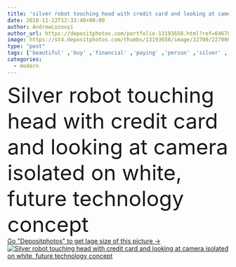 ```yaml
---
title: 'silver robot touching head with credit card and looking at camera isolated on white, future technology concept'
date: 2018-11-22T12:33:48+00:00
author: AndrewLozovyi
author_url: https://depositphotos.com/portfolio-13193658.html?ref=64678756
image: https://st4.depositphotos.com/thumbs/13193658/image/22700/227006306/api_thumb_450.jpg?forcejpeg=true
type: "post"
tags: ['beautiful' ,'buy' ,'financial' ,'paying' ,'person' ,'silver' ,'buying' ,'girl' ,'female' ,'people' ,'caucasian' ,'industrial' ,'tech' ,'technology' ,'fashion' ,'machine' ,'modern' ,'concept' ,'futuristic' ,'woman' ,'electronic' ,'digital' ,'finance' ,'pay' ,'payment' ,'science' ,'future' ,'blonde' ,'attractive' ,'robot' ,'cyborg' ,'robotic' ,'virtual' ,'cyber' ,'cybernetic' ,'innovative' ,'looking at camera' ,'Isolated On White' ,'Studio Shot' ,'young adult' ,'Credit card' ,'Artificial Intelligence' ,'touching head' ,'eye prosthesis' ]
categories: 
  - modern
---
```

<div aling="center">
            <font size="60"> Silver robot touching head with credit card and looking at camera isolated on white, future technology concept</font>   
</div>
<div>
    <a href='https://st4.depositphotos.com/thumbs/13193658/image/22700/227006306/api_thumb_450.jpg?forcejpeg=true?ref=64678756' target=_blank > Go "Depositphotos" to get lage size of this picture ->
        <img href='https://st4.depositphotos.com/thumbs/13193658/image/22700/227006306/api_thumb_450.jpg?forcejpeg=true?ref=64678756' src='https://st4.depositphotos.com/13193658/22700/i/950/depositphotos_227006306-stock-photo-silver-robot-touching-head-credit.jpg?forcejpeg=true' alt='Silver robot touching head with credit card and looking at camera isolated on white, future technology concept' >
    </a>
</div>
